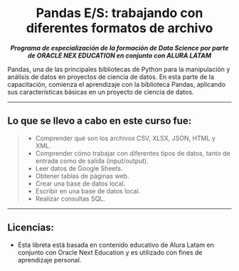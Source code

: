 <h1 align="center">Pandas E/S: trabajando con diferentes formatos de archivo</h1>

<p align="center"><strong><em>Programa de especialización de la formación de Data Science por parte de ORACLE NEX EDUCATION en conjunto con ALURA LATAM</em></strong></p>

Pandas, una de las principales bibliotecas de Python para la manipulación y análisis de datos en proyectos de ciencia de datos.
En esta parte de la capacitación, comienza el aprendizaje con la biblioteca Pandas, aplicando sus características básicas en un proyecto de ciencia de datos.

---

## Lo que se llevo a cabo en este curso fue:

> * Comprender qué son los archivos CSV, XLSX, JSON, HTML y XML.
> * Comprender cómo trabajar con diferentes tipos de datos, tanto de entrada como de salida (input/output).
> * Leer datos de Google Sheets.
> * Obtener tablas de páginas web.
> * Crear una base de datos local.
> * Escribir en una base de datos local.
> * Realizar consultas SQL.

---

## Licencias:

- Esta libreta está basada en contenido educativo de Alura Latam en conjunto con Oracle Next Education y es utilizado con fines de aprendizaje personal.
